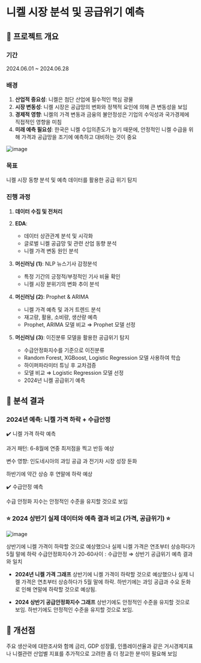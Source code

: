 # 니켈 시장 분석 및 공급위기 예측

## 📌 프로젝트 개요

### 기간
2024.06.01 ~ 2024.06.28

### 배경
1. **산업적 중요성**: 니켈은 첨단 산업에 필수적인 핵심 광물
2. **시장 변동성**: 니켈 시장은 공급망의 변화와 정책적 요인에 의해 큰 변동성을 보임
3. **경제적 영향**: 니켈의 가격 변동과 금융의 불안정성은 기업의 수익성과 국가경제에 직접적인 영향을 미침
4. **미래 예측 필요성**: 한국은 니켈 수입의존도가 높기 때문에, 안정적인 니켈 수급을 위해 가격과 공급망을 조기에 예측하고 대비하는 것이 중요


![image](https://github.com/user-attachments/assets/af72ca2f-a1cf-4354-abc1-81097bb97889)



### 목표
니켈 시장 동향 분석 및 예측 데이터를 활용한 공급 위기 탐지

### 진행 과정
1. **데이터 수집 및 전처리**
2. **EDA**: 
    - 데이터 상관관계 분석 및 시각화
    - 글로벌 니켈 공급망 및 관련 산업 동향 분석
    - 니켈 가격 변동 원인 분석
3. **머신러닝 (1)**: NLP 뉴스기사 감정분석
   - 특정 기간의 긍정적/부정적인 기사 비율 확인
   - 니켈 시장 분위기의 변화 추이 분석
4. **머신러닝 (2)**: Prophet & ARIMA
   - 니켈 가격 예측 및 과거 트렌드 분석
   - 재고량, 활용, 소비량, 생산량 예측
   - Prophet, ARIMA 모델 비교 ⇒ Prophet 모델 선정
   
5. **머신러닝 (3)**: 이진분류 모델을 활용한 공급위기 탐지
   - 수급안정화지수를 기준으로 이진분류 
   - Random Forest, XGBoost, Logistic Regression 모델 사용하여 학습 
   - 하이퍼파라미터 튜닝 후 교차검증
   - 모델 비교 ⇒ Logistic Regression 모델 선정
   - 2024년 니켈 공급위기 예측

## 📌 분석 결과

### 2024년 예측: 니켈 가격 하락 + 수급안정


✔️ 니켈 가격 하락 예측

과거 패턴: 6-8월에 연중 최저점을 찍고 반등 예상

변수 영향: 인도네시아의 과잉 공급 과 전기차 시장 성장 둔화

하반기에 약간 상승 후 연말에 하락 예상

✔️ 수급안정 예측

수급 안정화 지수는 안정적인 수준을 유지할 것으로 보임



### ⭐ 2024 상반기 실제 데이터와 예측 결과 비교 (가격, 공급위기) ⭐

![image](https://github.com/user-attachments/assets/9206f00e-40f5-43b4-abb4-7b6e006fd9e8)


상반기에 니켈 가격이 하락할 것으로 예상했으나 실제 니켈 가격은 연초부터 상승하다가 5월 말에 하락
수급안정화지수가 20-60사이 : 수급안정 ⇒ 상반기 공급위기 예측 결과와 일치

- **2024년 니켈 가격 그래프**
  상반기에 니켈 가격이 하락할 것으로 예상했으나 실제 니켈 가격은 연초부터 상승하다가 5월 말에 하락. 하반기에는 과잉 공급과 수요 둔화로 인해 연말에 하락할 것으로 예상됨.

- **2024 상반기 공급안정화지수 그래프**
  상반기에도 안정적인 수준을 유지할 것으로 보임. 하반기에도 안정적인 수준을 유지할 것으로 보임.

## 📌 개선점

주요 생산국에 대한조사와 함께 금리, GDP 성장률, 인플레이션율과 같은 거시경제지표나 니켈관련
산업별 지표를 추가적으로 고려한 좀 더 정교한 분석이 필요해 보임

